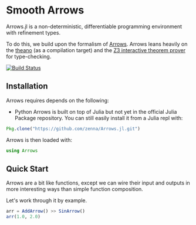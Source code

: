 Smooth Arrows
=============

Arrows.jl is a non-deterministic, differentiable programming environment with refinement types.

To do this, we build upon the formalism of [Arrows](https://en.wikibooks.org/wiki/Haskell/Understanding_arrows).
Arrows leans heavily on the [theano](http://deeplearning.net/software/theano/) (as a compilation target) and the [Z3 interactive theorem prover](https://github.com/Z3Prover/z3) for type-checking.


[![Build Status](https://travis-ci.org/zenna/Arrows.jl.svg?branch=master)](https://travis-ci.org/zenna/Arrows.jl)

## Installation

Arrows requires depends on the following:

- Python
Arrows is built on top of Julia but not yet in the official Julia Package repository.
You can still easily install it from a Julia repl with:

```julia
Pkg.clone("https://github.com/zenna/Arrows.jl.git")
```

Arrows is then loaded with:

```julia
using Arrows
```

## Quick Start

Arrows are a bit like functions, except we can wire their input and outputs in more interesting ways than simple function composition.

Let's work through it by example.

```julia
arr = AddArrow() >> SinArrow()
arr(1.0, 2.0)
```
